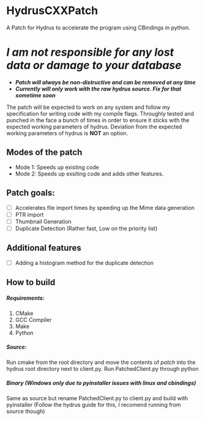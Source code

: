 # HydrusCXXPatch
A Patch for Hydrus to accelerate the program using CBindings in python.

# ***I am not responsible for any lost data or damage to your database***
 - ***Patch will always be non-distructive and can be removed at any time*** 
 - ***Currently will only work with the raw hydrus source. Fix for that sometime soon***

The patch will be expected to work on any system and follow my specification for writing code with my compile flags. Throughly tested and punched in the face a bunch of times in order to ensure it sticks with the expected working parameters of hydrus. Deviation from the expected working parameters of hydrus is **NOT** an option.



## Modes of the patch
  - Mode 1: Speeds up existing code
  - Mode 2: Speeds up exsiting code and adds other features.

## Patch goals:
  - [ ] Accelerates file import times by speeding up the Mime data generation
  - [ ] PTR import
  - [ ] Thumbnail Generation
  - [ ] Duplicate Detection (Rather fast, Low on the priority list)
  
## Additional features
  - [ ] Adding a histogram method for the duplicate detection

## How to build
##### Requirements:
  1. CMake
  2. GCC Compiler
  3. Make
  4. Python

##### Source:
 Run cmake from the root directory and move the contents of *patch* into the hydrus root directory next to client.py. Run PatchedClient.py through python

##### Binary (Windows only due to pyinstaller issues with linux and cbindings)
 Same as source but rename PatchedClient.py to client.py and build with pyinstaller (Follow the hydrus guide for this, I recomend running from source though)

